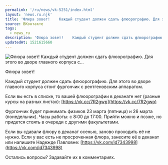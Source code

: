 ```yaml
---
permalink: '/ru/news/vk-5251/index.html'
layout: 'news.ru.njk'
title: 'Флюра зовет!    Каждый студент должен сдать флюорографию. Для этого во дворе главного корпуса с…'
source: ВКонтакте
tags:
  - news_ru
description: 'Флюра зовет!    Каждый студент должен сдать флюорографию. Для этого во дворе главного корпуса с…'
updatedAt: 1521615660
---
```

![Флюра зовет!    Каждый студент должен сдать флюорографию. Для этого во дворе главного корпуса с…](https://sun9-9.userapi.com/impf/c847216/v847216708/5f93/RapMkd3P0bo.jpg?size=656x915&quality=96&proxy=1&sign=e706937e8049c506f19210a59dd9f1de&c_uniq_tag=8qDTh51wY1f_MKSvj7AgqFz7U80eY-6g4_PT5FhfD7Q&type=album)

Флюра зовет!

Каждый студент должен сдать флюорографию. Для этого во дворе главного корпуса стоит фургончик с рентгеновским аппаратом.

Если вы есть в списке, то вашей флюорографии в деканате нет (разные курсы на разных листах): [https://vk.cc/7R2gwp](https://vk.cc/7R2gwp)

Фургончик будет принимать физиков 23 марта (пятница) и 26 марта (понедельник). Часы работы: с 8:00 до 17:00. Прийти можно и позже, но придется стоять в очереди с другими факультетами.

Если вы сдавали флюру в деканат осенью, заново проходить её не нужно. Если у вас есть не просроченная флюра, занесите её в деканат или напишите Надежде Павловне: [https://vk.com/id7343998](https://vk.com/id7343998)

Остались вопросы? Задавайте их в комментариях.
